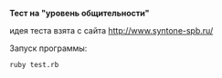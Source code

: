**Тест на "уровень общительности"**

идея теста взята с сайта http://www.syntone-spb.ru/

Запуск программы:

```
ruby test.rb
```
